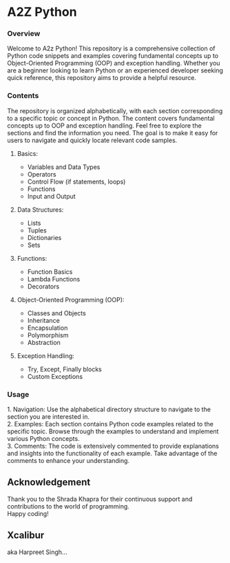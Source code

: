 <h1> A2Z Python </h1>

<h3> Overview</h3>
Welcome to A2z Python! This repository is a comprehensive collection of Python code snippets and examples covering fundamental concepts up to Object-Oriented Programming (OOP) and exception handling. Whether you are a beginner looking to learn Python or an experienced developer seeking quick reference, this repository aims to provide a helpful resource.

<h3>Contents</h3>
The repository is organized alphabetically, with each section corresponding to a specific topic or concept in Python. The content covers fundamental concepts up to OOP and exception handling. Feel free to explore the sections and find the information you need. The goal is to make it easy for users to navigate and quickly locate relevant code samples.

1. Basics:
   - Variables and Data Types
   - Operators
   - Control Flow (if statements, loops)
   - Functions
   - Input and Output

2. Data Structures:
   - Lists
   - Tuples
   - Dictionaries
   - Sets

3. Functions:
   - Function Basics
   - Lambda Functions
   - Decorators

4. Object-Oriented Programming (OOP):
   - Classes and Objects
   - Inheritance
   - Encapsulation
   - Polymorphism
   - Abstraction

5. Exception Handling:
   - Try, Except, Finally blocks
   - Custom Exceptions

<h3>Usage</h3>
1. Navigation: Use the alphabetical directory structure to navigate to the section you are interested in.
<br>
2. Examples: Each section contains Python code examples related to the specific topic. Browse through the examples to understand and implement various Python concepts.
<br>
3. Comments: The code is extensively commented to provide explanations and insights into the functionality of each example. Take advantage of the comments to enhance your understanding.
<br>

<h2>Acknowledgement </h2>
Thank you to the Shrada Khapra for their continuous support and contributions to the world of programming.
<br>
Happy coding!



<h2>Xcalibur</h2> aka Harpreet Singh...
